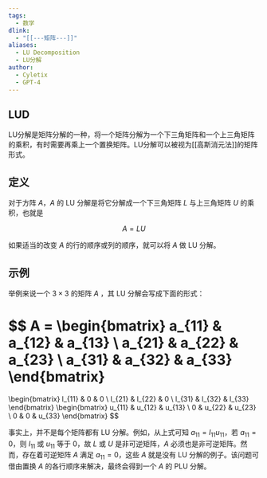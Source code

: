 ```yaml
---
tags:
  - 数学
dlink:
  - "[[---矩阵---]]"
aliases:
  - LU Decomposition
  - LU分解
author:
  - Cyletix
  - GPT-4
---
```

## LUD
LU分解是矩阵分解的一种，将一个矩阵分解为一个下三角矩阵和一个上三角矩阵的乘积，有时需要再乘上一个置换矩阵。LU分解可以被视为[[高斯消元法]]的矩阵形式。

## 定义
对于方阵 $A$，$A$ 的 LU 分解是将它分解成一个下三角矩阵 $L$ 与上三角矩阵 $U$ 的乘积，也就是

$$
A = LU
$$

如果适当的改变 $A$ 的行的顺序或列的顺序，就可以将 $A$ 做 LU 分解。

## 示例
举例来说一个 $3 \times 3$ 的矩阵 $A$ ，其 LU 分解会写成下面的形式：

$$
A = \begin{bmatrix}
a_{11} & a_{12} & a_{13} \\
a_{21} & a_{22} & a_{23} \\
a_{31} & a_{32} & a_{33}
\end{bmatrix}
=
\begin{bmatrix}
l_{11} & 0 & 0 \\
l_{21} & l_{22} & 0 \\
l_{31} & l_{32} & l_{33}
\end{bmatrix}
\begin{bmatrix}
u_{11} & u_{12} & u_{13} \\
0 & u_{22} & u_{23} \\
0 & 0 & u_{33}
\end{bmatrix}
$$

事实上，并不是每个矩阵都有 LU 分解。例如，从上式可知 $a_{11} = l_{11}u_{11}$，若 $a_{11} = 0$，则 $l_{11}$ 或 $u_{11}$ 等于 0，故 $L$ 或 $U$ 是非可逆矩阵，$A$ 必须也是非可逆矩阵。然而，存在着可逆矩阵 $A$ 满足 $a_{11} = 0$，这些 $A$ 就是没有 LU 分解的例子。该问题可借由置换 $A$ 的各行顺序来解决，最终会得到一个 $A$ 的 PLU 分解。

